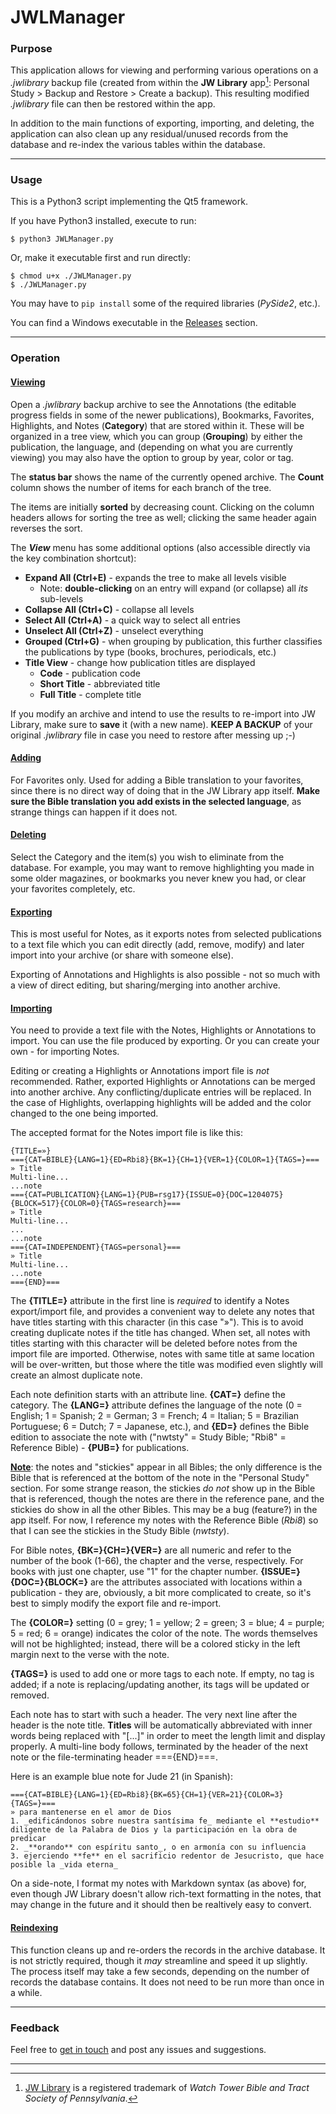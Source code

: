JWLManager
====

### Purpose

This application allows for viewing and performing various operations on a *.jwlibrary* backup file (created from within the **JW Library** app[^1]: Personal Study > Backup and Restore > Create a backup). This resulting modified *.jwlibrary* file can then be restored within the app.

In addition to the main functions of exporting, importing, and deleting, the application can also clean up any residual/unused records from the database and re-index the various tables within the database.

____
### Usage

This is a Python3 script implementing the Qt5 framework.

If you have Python3 installed, execute to run:

```
$ python3 JWLManager.py
```

Or, make it executable first and run directly:

```
$ chmod u+x ./JWLManager.py
$ ./JWLManager.py
```

You may have to `pip install` some of the required libraries (*PySide2*, etc.).

You can find a Windows executable in the [Releases](https://gitlab.com/erykj/jwlmanager/-/releases) section.

____
### Operation

#### <u>Viewing</u>

Open a *.jwlibrary* backup archive to see the Annotations (the editable progress fields in some of the newer publications), Bookmarks, Favorites, Highlights, and Notes (**Category**) that are stored within it. These will be organized in a tree view, which you can group (**Grouping**) by either the publication, the language, and (depending on what you are currently viewing) you may also have the option to group by year, color or tag.

The **status bar** shows the name of the currently opened archive. The **Count** column shows the number of items for each branch of the tree.

The items are initially **sorted** by decreasing count. Clicking on the column headers allows for sorting the tree as well; clicking the same header again reverses the sort.

The ***View*** menu has some additional options (also accessible directly via the key combination shortcut):

* **Expand All (Ctrl+E)** - expands the tree to make all levels visible
  * Note: **double-clicking** on an entry will expand (or collapse) all *its* sub-levels
* **Collapse All (Ctrl+C)** - collapse all levels
* **Select All (Ctrl+A)** - a quick way to select all entries
* **Unselect All (Ctrl+Z)** - unselect everything
* **Grouped (Ctrl+G)** - when grouping by publication, this further classifies the publications by type (books, brochures, periodicals, etc.)
* **Title View** - change how publication titles are displayed
  * **Code** - publication code
  * **Short Title** - abbreviated title
  * **Full Title** - complete title

If you modify an archive and intend to use the results to re-import into JW Library, make sure to **save** it (with a new name). **KEEP A BACKUP** of your original *.jwlibrary* file in case you need to restore after messing up ;-)

#### <u>Adding</u>

For Favorites only. Used for adding a Bible translation to your favorites, since there is no direct way of doing that in the JW Library app itself. **Make sure the Bible translation you add exists in the selected language**, as strange things can happen if it does not.

#### <u>Deleting</u>

Select the Category and the item(s) you wish to eliminate from the database. For example, you may want to remove highlighting you made in some older magazines, or bookmarks you never knew you had, or clear your favorites completely, etc.

#### <u>Exporting</u>

This is most useful for Notes, as it exports notes from selected publications to a text file which you can edit directly (add, remove, modify) and later import into your archive (or share with someone else).

Exporting of Annotations and Highlights is also possible - not so much with a view of direct editing, but sharing/merging into another archive.

#### <u>Importing</u>

You need to provide a text file with the Notes, Highlights or Annotations to import. You can use the file produced by exporting. Or you can create your own - for importing Notes.

Editing or creating a Highlights or Annotations import file is *not* recommended. Rather, exported Highlights or Annotations can be merged into another archive. Any conflicting/duplicate entries will be replaced. In the case of Highlights, overlapping highlights will be added and the color changed to the one being imported.

The accepted format for the Notes import file is like this:

    {TITLE=»}
    ==={CAT=BIBLE}{LANG=1}{ED=Rbi8}{BK=1}{CH=1}{VER=1}{COLOR=1}{TAGS=}===
    » Title
    Multi-line...
    ...note
    ==={CAT=PUBLICATION}{LANG=1}{PUB=rsg17}{ISSUE=0}{DOC=1204075}{BLOCK=517}{COLOR=0}{TAGS=research}===
    » Title
    Multi-line...
    ...
    ...note
    ==={CAT=INDEPENDENT}{TAGS=personal}===
    » Title
    Multi-line...
    ...note
    ==={END}===

The **{TITLE=}** attribute in the first line is *required* to identify a Notes export/import file, and provides a convenient way to delete any notes that have titles starting with this character (in this case "»"). This is to avoid creating duplicate notes if the title has changed. When set, all notes with titles starting with this character will be deleted before notes from the import file are imported. Otherwise, notes with same title at same location will be over-written, but those where the title was modified even slightly will create an almost duplicate note.

Each note definition starts with an attribute line. **{CAT=}** define the category. The **{LANG=}** attribute defines the language of the note (0 = English; 1 = Spanish; 2 = German; 3 = French; 4 = Italian; 5 = Brazilian Portuguese; 6 = Dutch; 7 = Japanese, etc.),  and **{ED=}** defines the Bible edition to associate the note with ("nwtsty" = Study Bible; "Rbi8" = Reference Bible) - **{PUB=}** for publications.

**<u>Note</u>**: the notes and "stickies" appear in all Bibles; the only difference is the Bible that is referenced at the bottom of the note in the "Personal Study" section. For some strange reason, the stickies *do not* show up in the Bible that is referenced, though the notes are there in the reference pane, and the stickies do show in all the other Bibles. This may be a bug (feature?) in the app itself. For now, I reference my notes with the Reference Bible (*Rbi8*) so that I can see the stickies in the Study Bible (*nwtsty*).

For Bible notes, **{BK=}{CH=}{VER=}** are all numeric and refer to the number of the book (1-66), the chapter and the verse, respectively. For books with just one chapter, use "1" for the chapter number. **{ISSUE=}{DOC=}{BLOCK=}** are the attributes associated with locations within a publication - they are, obviously, a bit more complicated to create, so it's best to simply modify the export file and re-import.

The **{COLOR=}** setting (0 = grey; 1 = yellow; 2 = green; 3 = blue; 4 = purple; 5 = red; 6 = orange) indicates the color of the note. The words themselves will not be highlighted; instead, there will be a colored sticky in the left margin next to the verse with the note.

**{TAGS=}** is used to add one or more tags to each note. If empty, no tag is added; if a note is replacing/updating another, its tags will be updated or removed.

Each note has to start with such a header. The very next line after the header is the note title. **Titles** will be automatically abbreviated with inner words being replaced with "[...]" in order to meet the length limit and display properly. A multi-line body follows, terminated by the header of the next note or the file-terminating header =\=={END}===.

Here is an example blue note for Jude 21 (in  Spanish):

    ==={CAT=BIBLE}{LANG=1}{ED=Rbi8}{BK=65}{CH=1}{VER=21}{COLOR=3}{TAGS=}===
    » para mantenerse en el amor de Dios
    1. _edificándonos sobre nuestra santísima fe_ mediante el **estudio** diligente de la Palabra de Dios y la participación en la obra de predicar
    2. _**orando** con espíritu santo_, o en armonía con su influencia
    3. ejerciendo **fe** en el sacrificio redentor de Jesucristo, que hace posible la _vida eterna_

On a side-note, I format my notes with Markdown syntax (as above) for, even though JW Library doesn't allow rich-text formatting in the notes, that may change in the future and it should then be realtively easy to convert.

#### <u>Reindexing</u>

This function cleans up and re-orders the records in the archive database. It is not strictly required, though it *may* streamline and speed it up slightly. The process itself may take a few seconds, depending on the number of records the database contains. It does not need to be run more than once in a while.

____
### Feedback

Feel free to [get in touch](https://gitlab.com/erykj/jwlmanager/-/issues) and post any issues and suggestions.

____
[^1]: [JW Library](https://www.jw.org/en/online-help/jw-library/) is a registered trademark of *Watch Tower Bible and Tract Society of Pennsylvania*.
